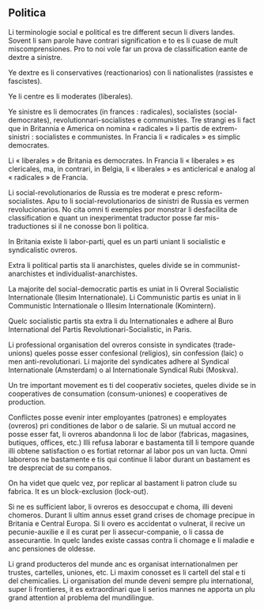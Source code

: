 ## Politica

Li terminologie social e political es tre different secun li divers landes. Sovent li sam parole have contrari signification e to es li cuase de mult miscomprensiones. Pro to noi vole far un prova de classification eante de dextre a sinistre.

Ye dextre es li conservatives (reactionarios) con li nationalistes (rassistes e fascistes).

Ye li centre es li moderates (liberales).

Ye sinistre es li democrates (in frances : radicales), socialistes (social-democrates), revolutionnari-socialistes e communistes. Tre strangi es li fact que in Britannia e America on nomina  « radicales » li partis de extrem-sinistri : socialistes e communistes. In Francia li « radicales » es simplic democrates.

Li « liberales » de Britania es democrates. In Francia li « liberales » es clericales, ma, in contrari, in Belgia, li « liberales » es anticlerical e analog al « radicales » de Francia.

Li social-revolutionarios de Russia es tre moderat e presc reform-socialistes. Apu to li social-revolutionarios de sinistri de Russia es vermen revolucionarios. No cita omni ti exemples por monstrar li desfacilita de classification e quant un inexperimentat traductor posse far mis-traductiones si il ne conosse bon li politica.

In Britania existe li labor-parti, quel es un parti uniant li socialistic e syndicalistic ovreros.

Extra li political partis sta li anarchistes, queles divide se in communist-anarchistes et individualist-anarchistes.

La majorite del social-democratic partis es uniat in li Ovreral Socialistic Internationale (IIesim Internationale). Li Communistic partis es uniat in li Communistic Internationale o IIIesim Internationale (Komintern).

Quelc socialistic partis sta extra li du Internationales e adhere al Buro International del Partis Revolutionari-Socialistic, in Paris.

Li professional organisation del ovreros consiste in syndicates (trade-unions) queles posse esser confesional (religios), sin confession (laic) o men anti-revolutionari. Li majorite del syndicates adhere al Syndical Internationale (Amsterdam) o al Internationale Syndical Rubi (Moskva).

Un tre important movement es ti del cooperativ societes, queles divide se in cooperatives de consumation (consum-uniones) e cooperatives de production.

Conflictes posse evenir inter employantes (patrones) e employates (ovreros) pri conditiones de labor o de salarie. Si un mutual accord ne posse esser fat, li ovreros abandonna li loc de labor (fabricas, magasines, butiques, offices, etc.) Illi refusa laborar e bastamenta till li tempore quande illi obtene satisfaction o es fortiat retornar al labor pos un van lucta. Omni laboreros ne bastamente e tis qui continue li labor durant un bastament es tre despreciat de su companos.

On ha videt que quelc vez, por replicar al bastament li patron clude su fabrica. It es un block-exclusion (lock-out).

Si ne es sufficient labor, li ovreros es desoccupat e choma, illi deveni chomeros. Durant li ultim annus esset grand crises de chomage precipue in Britania e Central Europa. Si li overo es accidentat o vulnerat, il recive un pecunie-auxilie e il es curat per li assecur-companie, o li cassa de assecurantie. In quelc landes existe cassas contra li chomage e li maladie e anc pensiones de oldesse.

Li grand producteros del munde anc es organisat internationalmen per trustes, cartelles, uniones, etc. Li maxim conosset es li cartell del stal e ti del chemicalies. Li organisation del munde deveni sempre plu international, super li frontieres, it es extraordinari que li serios mannes ne apporta un plu grand attention al problema del mundilingue.
